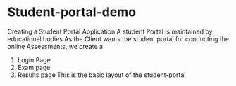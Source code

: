 # Student-portal-demo
Creating a Student Portal Application
A student Portal is maintained by educational bodies
As the Client wants the student portal for conducting the online Assessments, we create a 
1) Login Page
2) Exam page
3) Results page
This is the basic layout of the student-portal
